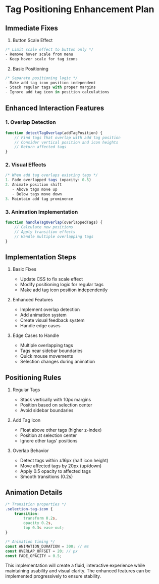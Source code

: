 # Tag Positioning Enhancement Plan

## Immediate Fixes

1. Button Scale Effect
```css
/* Limit scale effect to button only */
- Remove hover scale from menu
- Keep hover scale for tag icons
```

2. Basic Positioning
```javascript
/* Separate positioning logic */
- Make add tag icon position independent
- Stack regular tags with proper margins
- Ignore add tag icon in position calculations
```

## Enhanced Interaction Features

### 1. Overlap Detection
```javascript
function detectTagOverlap(addTagPosition) {
    // Find tags that overlap with add tag position
    // Consider vertical position and icon heights
    // Return affected tags
}
```

### 2. Visual Effects
```javascript
/* When add tag overlaps existing tags */
1. Fade overlapped tags (opacity: 0.5)
2. Animate position shift
   - Above tags move up
   - Below tags move down
3. Maintain add tag prominence
```

### 3. Animation Implementation
```javascript
function handleTagOverlap(overlappedTags) {
    // Calculate new positions
    // Apply transition effects
    // Handle multiple overlapping tags
}
```

## Implementation Steps

1. Basic Fixes
   - Update CSS to fix scale effect
   - Modify positioning logic for regular tags
   - Make add tag icon position independently

2. Enhanced Features
   - Implement overlap detection
   - Add animation system
   - Create visual feedback system
   - Handle edge cases

3. Edge Cases to Handle
   - Multiple overlapping tags
   - Tags near sidebar boundaries
   - Quick mouse movements
   - Selection changes during animation

## Positioning Rules

1. Regular Tags
   - Stack vertically with 10px margins
   - Position based on selection center
   - Avoid sidebar boundaries

2. Add Tag Icon
   - Float above other tags (higher z-index)
   - Position at selection center
   - Ignore other tags' positions

3. Overlap Behavior
   - Detect tags within ±16px (half icon height)
   - Move affected tags by 20px (up/down)
   - Apply 0.5 opacity to affected tags
   - Smooth transitions (0.2s)

## Animation Details

```css
/* Transition properties */
.selection-tag-icon {
    transition: 
        transform 0.2s,
        opacity 0.2s,
        top 0.3s ease-out;
}
```

```javascript
/* Animation timing */
const ANIMATION_DURATION = 300; // ms
const OVERLAP_OFFSET = 20; // px
const FADE_OPACITY = 0.5;
```

This implementation will create a fluid, interactive experience while maintaining usability and visual clarity. The enhanced features can be implemented progressively to ensure stability.